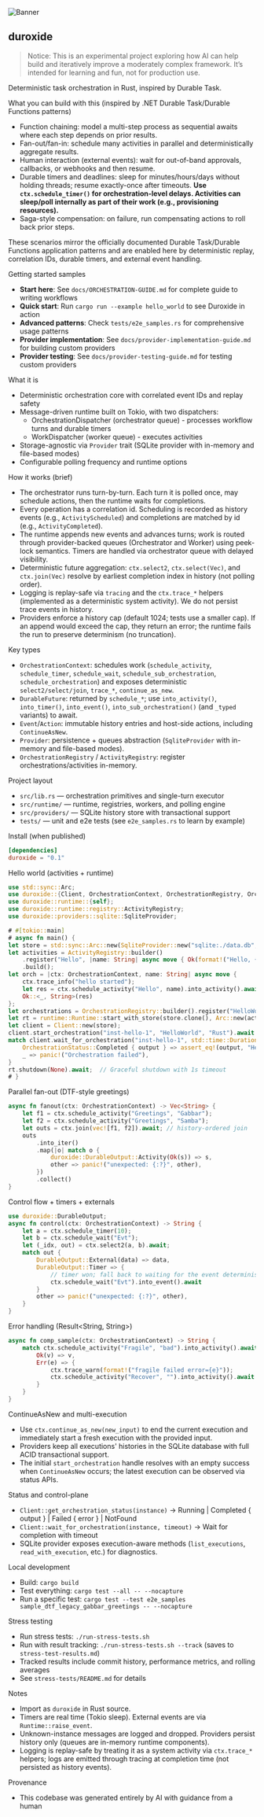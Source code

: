 ![Banner](duroxide_banner.jpg)
## duroxide

> Notice: This is an experimental project exploring how AI can help build and iteratively improve a moderately complex framework. It’s intended for learning and fun, not for production use.

Deterministic task orchestration in Rust, inspired by Durable Task.

What you can build with this (inspired by .NET Durable Task/Durable Functions patterns)
- Function chaining: model a multi-step process as sequential awaits where each step depends on prior results.
- Fan-out/fan-in: schedule many activities in parallel and deterministically aggregate results.
- Human interaction (external events): wait for out-of-band approvals, callbacks, or webhooks and then resume.
- Durable timers and deadlines: sleep for minutes/hours/days without holding threads; resume exactly-once after timeouts. **Use `ctx.schedule_timer()` for orchestration-level delays. Activities can sleep/poll internally as part of their work (e.g., provisioning resources).**
- Saga-style compensation: on failure, run compensating actions to roll back prior steps.

These scenarios mirror the officially documented Durable Task/Durable Functions application patterns and are enabled here by deterministic replay, correlation IDs, durable timers, and external event handling.

Getting started samples
- **Start here**: See `docs/ORCHESTRATION-GUIDE.md` for complete guide to writing workflows
- **Quick start**: Run `cargo run --example hello_world` to see Duroxide in action
- **Advanced patterns**: Check `tests/e2e_samples.rs` for comprehensive usage patterns
- **Provider implementation**: See `docs/provider-implementation-guide.md` for building custom providers
- **Provider testing**: See `docs/provider-testing-guide.md` for testing custom providers

What it is
- Deterministic orchestration core with correlated event IDs and replay safety
- Message-driven runtime built on Tokio, with two dispatchers:
  - OrchestrationDispatcher (orchestrator queue) - processes workflow turns and durable timers
  - WorkDispatcher (worker queue) - executes activities
- Storage-agnostic via `Provider` trait (SQLite provider with in-memory and file-based modes)
- Configurable polling frequency and runtime options

How it works (brief)
- The orchestrator runs turn-by-turn. Each turn it is polled once, may schedule actions, then the runtime waits for completions.
- Every operation has a correlation id. Scheduling is recorded as history events (e.g., `ActivityScheduled`) and completions are matched by id (e.g., `ActivityCompleted`).
- The runtime appends new events and advances turns; work is routed through provider-backed queues (Orchestrator and Worker) using peek-lock semantics. Timers are handled via orchestrator queue with delayed visibility.
- Deterministic future aggregation: `ctx.select2`, `ctx.select(Vec)`, and `ctx.join(Vec)` resolve by earliest completion index in history (not polling order).
- Logging is replay-safe via `tracing` and the `ctx.trace_*` helpers (implemented as a deterministic system activity). We do not persist trace events in history.
- Providers enforce a history cap (default 1024; tests use a smaller cap). If an append would exceed the cap, they return an error; the runtime fails the run to preserve determinism (no truncation).

Key types
- `OrchestrationContext`: schedules work (`schedule_activity`, `schedule_timer`, `schedule_wait`, `schedule_sub_orchestration`, `schedule_orchestration`) and exposes deterministic `select2/select/join`, `trace_*`, `continue_as_new`.
- `DurableFuture`: returned by `schedule_*`; use `into_activity()`, `into_timer()`, `into_event()`, `into_sub_orchestration()` (and `_typed` variants) to await.
- `Event`/`Action`: immutable history entries and host-side actions, including `ContinueAsNew`.
- `Provider`: persistence + queues abstraction (`SqliteProvider` with in-memory and file-based modes).
- `OrchestrationRegistry` / `ActivityRegistry`: register orchestrations/activities in-memory.

Project layout
- `src/lib.rs` — orchestration primitives and single-turn executor
- `src/runtime/` — runtime, registries, workers, and polling engine
- `src/providers/` — SQLite history store with transactional support
- `tests/` — unit and e2e tests (see `e2e_samples.rs` to learn by example)

Install (when published)
```toml
[dependencies]
duroxide = "0.1"
```

Hello world (activities + runtime)
```rust
use std::sync::Arc;
use duroxide::{Client, OrchestrationContext, OrchestrationRegistry, OrchestrationStatus};
use duroxide::runtime::{self};
use duroxide::runtime::registry::ActivityRegistry;
use duroxide::providers::sqlite::SqliteProvider;

# #[tokio::main]
# async fn main() {
let store = std::sync::Arc::new(SqliteProvider::new("sqlite:./data.db", None).await.unwrap());
let activities = ActivityRegistry::builder()
    .register("Hello", |name: String| async move { Ok(format!("Hello, {name}!")) })
    .build();
let orch = |ctx: OrchestrationContext, name: String| async move {
    ctx.trace_info("hello started");
    let res = ctx.schedule_activity("Hello", name).into_activity().await.unwrap();
    Ok::<_, String>(res)
};
let orchestrations = OrchestrationRegistry::builder().register("HelloWorld", orch).build();
let rt = runtime::Runtime::start_with_store(store.clone(), Arc::new(activities), orchestrations).await;
let client = Client::new(store);
client.start_orchestration("inst-hello-1", "HelloWorld", "Rust").await.unwrap();
match client.wait_for_orchestration("inst-hello-1", std::time::Duration::from_secs(5)).await.unwrap() {
    OrchestrationStatus::Completed { output } => assert_eq!(output, "Hello, Rust!"),
    _ => panic!("Orchestration failed"),
}
rt.shutdown(None).await;  // Graceful shutdown with 1s timeout
# }
```

Parallel fan-out (DTF-style greetings)
```rust
async fn fanout(ctx: OrchestrationContext) -> Vec<String> {
    let f1 = ctx.schedule_activity("Greetings", "Gabbar");
    let f2 = ctx.schedule_activity("Greetings", "Samba");
    let outs = ctx.join(vec![f1, f2]).await; // history-ordered join
    outs
        .into_iter()
        .map(|o| match o {
            duroxide::DurableOutput::Activity(Ok(s)) => s,
            other => panic!("unexpected: {:?}", other),
        })
        .collect()
}
```

Control flow + timers + externals
```rust
use duroxide::DurableOutput;
async fn control(ctx: OrchestrationContext) -> String {
    let a = ctx.schedule_timer(10);
    let b = ctx.schedule_wait("Evt");
    let (_idx, out) = ctx.select2(a, b).await;
    match out {
        DurableOutput::External(data) => data,
        DurableOutput::Timer => {
            // timer won; fall back to waiting for the event deterministically
            ctx.schedule_wait("Evt").into_event().await
        }
        other => panic!("unexpected: {:?}", other),
    }
}
```

Error handling (Result<String, String>)
```rust
async fn comp_sample(ctx: OrchestrationContext) -> String {
    match ctx.schedule_activity("Fragile", "bad").into_activity().await {
        Ok(v) => v,
        Err(e) => {
            ctx.trace_warn(format!("fragile failed error={e}"));
            ctx.schedule_activity("Recover", "").into_activity().await.unwrap()
        }
    }
}
```

ContinueAsNew and multi-execution
- Use `ctx.continue_as_new(new_input)` to end the current execution and immediately start a fresh execution with the provided input.
- Providers keep all executions' histories in the SQLite database with full ACID transactional support.
- The initial `start_orchestration` handle resolves with an empty success when `ContinueAsNew` occurs; the latest execution can be observed via status APIs.

Status and control-plane
- `Client::get_orchestration_status(instance)` -> Running | Completed { output } | Failed { error } | NotFound
- `Client::wait_for_orchestration(instance, timeout)` -> Wait for completion with timeout
- SQLite provider exposes execution-aware methods (`list_executions`, `read_with_execution`, etc.) for diagnostics.

Local development
- Build: `cargo build`
- Test everything: `cargo test --all -- --nocapture`
- Run a specific test: `cargo test --test e2e_samples sample_dtf_legacy_gabbar_greetings -- --nocapture`

Stress testing
- Run stress tests: `./run-stress-tests.sh`
- Run with result tracking: `./run-stress-tests.sh --track` (saves to `stress-test-results.md`)
- Tracked results include commit history, performance metrics, and rolling averages
- See `stress-tests/README.md` for details

Notes
- Import as `duroxide` in Rust source.
- Timers are real time (Tokio sleep). External events are via `Runtime::raise_event`.
- Unknown-instance messages are logged and dropped. Providers persist history only (queues are in-memory runtime components).
- Logging is replay-safe by treating it as a system activity via `ctx.trace_*` helpers; logs are emitted through tracing at completion time (not persisted as history events).

Provenance
- This codebase was generated entirely by AI with guidance from a human
